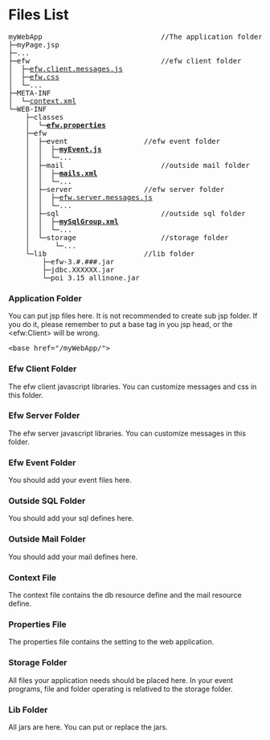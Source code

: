 <H1>Files List</H1>

<pre>
myWebApp							//The application folder. 
├─myPage.jsp
├─...
├─efw								//efw client folder
│  ├─<a href="../../release%20with%20sample/web%20application/efw/efw.client.messages.js">efw.client.messages.js</a>
│  ├─<a href="../../release%20with%20sample/web%20application/efw/efw.css">efw.css</a>
│  └─...
├─META-INF
│  └─<a href="../../release%20with%20sample/web%20application/META-INF/context.xml">context.xml</a>
└─WEB-INF
    ├─classes
    │  └─<b><a href="properties_file.md">efw.properties</a></b>
    ├─efw
    │  ├─event					//efw event folder
    │  │  ├─<b><a href="api_event.md">myEvent.js</a></b>
    │  │  └─...
    │  ├─mail						//outside mail folder
    │  │  ├─<b><a href="file_list/myEvent.js.md">mails.xml</a></b>
    │  │  └─...
    │  ├─server					//efw server folder
    │  │  ├─<a href="../../release%20with%20sample/web%20application/WEB-INF/efw/server/efw.server.messages.js">efw.server.messages.js</a>
    │  │  └─...
    │  ├─sql						//outside sql folder
    │  │  ├─<b><a href="file_list/mySqlGroup.xml.md">mySqlGroup.xml</a></b>
    │  │  └─...
    │  └─storage					//storage folder
    │      └─...
    └─lib						//lib folder
        ├─efw-3.#.###.jar
        ├─jdbc.XXXXXX.jar
        └─poi_3.15_allinone.jar
</pre>

<h3>Application Folder</h3>
You can put jsp files here. It is not recommended to create sub jsp folder. If you do it, please remember to put a base tag in you jsp head, or the &lt;efw:Client> will be wrong.
<pre>
&lt;base href="/myWebApp/">
</pre>

<h3>Efw Client Folder</h3>
The efw client javascript libraries. You can customize messages and css in this folder.

<h3>Efw Server Folder</h3>
The efw server javascript libraries. You can customize messages in this folder.

<h3>Efw Event Folder</h3>
You should add your event files here.

<h3>Outside SQL Folder</h3>
You should add your sql defines here.

<h3>Outside Mail Folder</h3>
You should add your mail defines here.

<h3>Context File</h3>
The context file contains the db resource define and the mail resource define.

<h3>Properties File</h3>
The properties file contains the setting to the web application.

<h3>Storage Folder</h3>
All files your application needs should be placed here. In your event programs, file and folder operating is relatived to the storage folder.

<h3>Lib Folder</h3>
All jars are here. You can put or replace the jars.